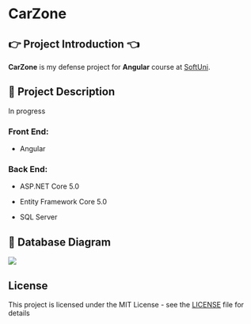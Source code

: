 # CarZone

## :point_right: Project Introduction :point_left:
**CarZone** is my defense project for **Angular** course at [SoftUni](https://softuni.bg/trainings/3047/angular-november-2020/internal).

## :pencil: Project Description
In progress

### Front End:

- Angular

### Back End:

- ASP.NET Core 5.0

- Entity Framework Core 5.0

- SQL Server

## :floppy_disk: Database Diagram
![](https://res.cloudinary.com/doyjshrjs/image/upload/v1603577231/CarZone_Database_Diagram_tqccyt.png)

## License

This project is licensed under the MIT License - see the [LICENSE](LICENSE) file for details

